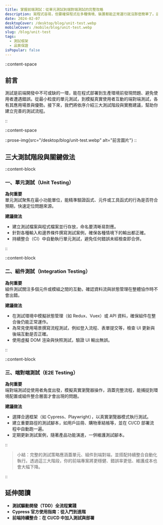 ```yaml
---
title: 掌握前端測試：從單元測試到端對端測試的完整攻略
description: 寫程式容易，但要確保程式在多種情境、裝置都能正常運行就沒那麼簡單了。這時「測試」便成了維持程式品質的關鍵環節。從最基礎的單元測試，到模擬使用者行為的端對端測試，每一種測試方式都有它的價值與最佳應用情境。本文將帶你認識不同類型的前端測試工具，以及如何在開發流程中實踐自動化測試，打造更穩定、可預期的專案。
date: 2024-02-07
desktopCover: /desktop/blog/unit-test.webp
mobileCover: /mobile/blog/unit-test.webp
slug: /blog/unit-test
tags:
  - 測試框架
  - 品質保證
isPopular: false
---
```


::content-space

## 前言

測試是前端開發中不可或缺的一環，能在程式部署到生產環境前發現問題、避免使用者遭遇錯誤。從最小粒度的單元測試，到模擬真實使用者互動的端對端測試，各有其應用場景與優勢。接下來，我們將依序介紹三大測試階段與實務建議，幫助你建立完善的測試流程。

::

::content-space

::prose-img{src="/desktop/blog/unit-test.webp" alt="前言圖片"}
::

## 三大測試階段與關鍵做法

::content-block

### 一、單元測試（Unit Testing）

**為何重要**  
單元測試聚焦在最小功能單位，能精準驗證函式、元件或工具函式的行為是否符合預期，快速定位問題來源。

**建議做法**

- 建立測試檔案與程式檔案並行存放，命名要清晰易對應。
- 針對各種輸入和邊界條件撰寫測試案例，確保各種情境下的輸出都正確。
- 持續整合（CI）中自動執行單元測試，避免任何錯誤未經檢查即合併。

::

::content-block

### 二、組件測試（Integration Testing）

**為何重要**  
組件測試關注多個元件或模組之間的互動，確認資料流與狀態管理在整體協作時不會出錯。

**建議做法**

- 在測試環境中模擬狀態管理（如 Redux、Vuex）或 API 資料，確保組件在整合後仍能正常運作。
- 為常見使用場景撰寫流程測試，例如登入流程、表單提交等，檢查 UI 更新與後端互動是否正確。
- 使用虛擬 DOM 渲染與快照測試，驗證 UI 輸出無誤。

::

::content-block

### 三、端對端測試（E2E Testing）

**為何重要**  
端對端測試從使用者角度出發，模擬真實瀏覽器操作，涵蓋完整流程，能捕捉到環境配置或組件整合層面才會出現的問題。

**建議做法**

- 選擇合適框架（如 Cypress、Playwright），以真實瀏覽器模式執行測試。
- 建立重要路徑的測試腳本，如用戶註冊、購物車結帳等，並在 CI/CD 部署流程中自動跑一遍。
- 定期更新測試案例，隨著產品功能演進，一併維護測試腳本。

::

> 小結：完整的測試策略應涵蓋單元、組件到端對端，並搭配持續整合自動化執行。透過這三大階段，你的前端專案將更穩健、錯誤率更低、維護成本也會大幅下降。

::

## 延伸閱讀

- **測試驅動開發（TDD）全流程實踐**
- **Cypress 官方使用指南：從入門到進階**
- **前端持續整合：在 CI/CD 中加入測試與部署**
